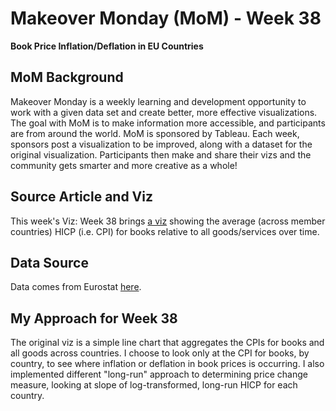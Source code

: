 # Makeover Monday (MoM) - Week 38
**Book Price Inflation/Deflation in EU Countries**

## MoM Background
Makeover Monday is a weekly learning and development opportunity to work with a given data set and create better, more effective visualizations.  The goal with MoM is to make information more accessible, and participants are from around the world.  MoM is sponsored by Tableau.  Each week, sponsors post a visualization to be improved, along with a dataset for the original visualization.  Participants then make and share their vizs and the community gets smarter and more creative as a whole!

## Source Article and Viz
This week's Viz: Week 38 brings [a viz](https://data.world/makeovermonday/2020w38/workspace/project-summary?agentid=makeovermonday&datasetid=2020w38) showing the average (across member countries) HICP (i.e. CPI) for books relative to all goods/services over time.

## Data Source
Data comes from Eurostat [here](https://appsso.eurostat.ec.europa.eu/nui/show.do?query=BOOKMARK_DS-055106_QID_2BA8FB1D_UID_-3F171EB0&layout=TIME,C,X,0;COICOP,B,Y,0;UNIT,B,Z,0;GEO,B,Z,1;INDICATORS,C,Z,2;&zSelection=DS-055106INDICATORS,OBS_FLAG;DS-055106GEO,EU27_2020;DS-055106UNIT,I15;&rankName1=UNIT_1_2_-1_2&rankName2=INDICATORS_1_2_-1_2&rankName3=GEO_1_2_1_1&rankName4=TIME_1_0_0_0&rankName5=COICOP_1_2_0_1&sortC=ASC_-1_FIRST&rStp=&cStp=&rDCh=&cDCh=&rDM=true&cDM=true&footnes=false&empty=false&wai=false&time_mode=NONE&time_most_recent=false&lang=EN&cfo=%23%23%23%2C%23%23%23.%23%23%23).

## My Approach for Week 38
The original viz is a simple line chart that aggregates the CPIs for books and all goods across countries.  I choose to look only at the CPI for books, by country, to see where inflation or deflation in book prices is occurring.  I also implemented different "long-run" approach to determining price change measure, looking at slope of log-transformed, long-run HICP for each country.
